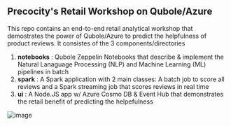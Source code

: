 ## Precocity's Retail Workshop on Qubole/Azure
This repo contains an end-to-end retail analytical workshop that demostrates the power of Qubole/Azure to predict the helpfulness of product reviews.  It consistes of the 3 components/directories

1. **notebooks** : Qubole Zeppelin Notebooks that describe & implement the Natural Lanaguage Processing (NLP) and Machine Learning (ML) pipelines in batch
2. **spark** : A Spark application with 2 main classes: A batch job to score all reviews and a Spark streaming job that scores reviews in real time
2. **ui** : A Node.JS app w/ Azure Cosmo DB & Event Hub that demonstrates the retail benefit of predicting the helpefulness

![image](https://precocityquboleout.blob.core.windows.net/images/Screen%20Shot%202018-01-25%20at%2012.35.30%20PM.png)

